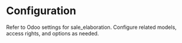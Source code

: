# Configuration

Refer to Odoo settings for sale_elaboration. Configure related models, access rights, and options as needed.
